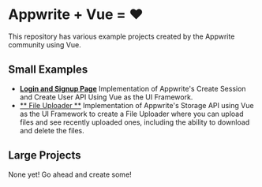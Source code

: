 # Appwrite + Vue = ❤️
This repository has various example projects created by the Appwrite community using Vue.

## Small Examples
- [**Login and Signup Page**](/example-auth/) Implementation of Appwrite's Create Session and Create User API Using Vue as the UI Framework.
- [** File Uploader **](/example-fileupload/) Implementation of Appwrite's Storage API using Vue as the UI Framework to create a File Uploader where you can upload files and see recently uploaded ones, including the ability to download and delete the files.

## Large Projects
None yet! Go ahead and create some!